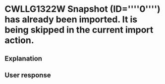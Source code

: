 # CWLLG1322W Snapshot (ID=''''0'''') has already been imported. It is being skipped in the current import action.

## Explanation

## User response